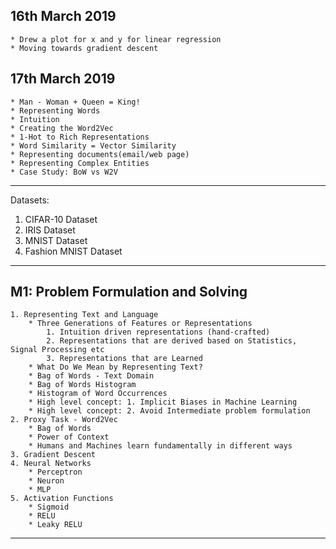 
## 16th March 2019
	* Drew a plot for x and y for linear regression
	* Moving towards gradient descent


## 17th March 2019
	* Man - Woman + Queen = King!
	* Representing Words
	* Intuition
	* Creating the Word2Vec
	* 1-Hot to Rich Representations
	* Word Similarity = Vector Similarity
	* Representing documents(email/web page)
	* Representing Complex Entities
	* Case Study: BoW vs W2V

---

Datasets:
1. CIFAR-10 Dataset 
2. IRIS Dataset 
3. MNIST Dataset 
4. Fashion MNIST Dataset 


--- 

## M1: Problem Formulation and Solving
	1. Representing Text and Language
		* Three Generations of Features or Representations
			1. Intuition driven representations (hand-crafted)
			2. Representations that are derived based on Statistics, Signal Processing etc
			3. Representations that are Learned
		* What Do We Mean by Representing Text?
		* Bag of Words - Text Domain
		* Bag of Words Histogram
		* Histogram of Word Occurrences
		* High level concept: 1. Implicit Biases in Machine Learning
		* High level concept: 2. Avoid Intermediate problem formulation
	2. Proxy Task - Word2Vec
		* Bag of Words
		* Power of Context
		* Humans and Machines learn fundamentally in different ways
	3. Gradient Descent
	4. Neural Networks
		* Perceptron
		* Neuron
		* MLP
	5. Activation Functions
		* Sigmoid
		* RELU
		* Leaky RELU

---




